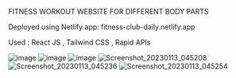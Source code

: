 FITNESS WORKOUT WEBSITE FOR DIFFERENT BODY PARTS

Deployed using Netlify app: 
fitness-club-daily.netlify.app


Used : React JS , Tailwind CSS , Rapid APIs

![image](https://user-images.githubusercontent.com/73090813/213094648-e76899f1-b405-4d2e-a8c9-19c52f66f1df.png)
![image](https://user-images.githubusercontent.com/73090813/213094706-59c8ec2a-01be-4bc5-96f6-27684509f058.png)
![image](https://user-images.githubusercontent.com/73090813/213094752-e618bbf8-ee8f-4171-bd73-afe0dd856e02.png)
![Screenshot_20230113_045208](https://user-images.githubusercontent.com/73090813/213094880-84ffa255-10a3-478c-93db-927251d944c2.png)
![Screenshot_20230113_045236](https://user-images.githubusercontent.com/73090813/213094931-0edd0d6f-d2e0-4199-8af1-3d158abddedd.png)
![Screenshot_20230113_045254](https://user-images.githubusercontent.com/73090813/213094940-babeeea6-5e1f-4303-90ab-9f06d747b5ca.png)


